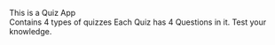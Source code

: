 This  is a Quiz App  
Contains 4 types of quizzes
Each Quiz has 4 Questions in it.
Test your knowledge.
